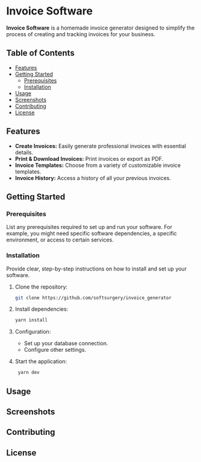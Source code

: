 # Invoice Software

**Invoice Software** is a homemade invoice generator designed to simplify the process of creating and tracking invoices for your business.

## Table of Contents

- [Features](#features)
- [Getting Started](#getting-started)
  - [Prerequisites](#prerequisites)
  - [Installation](#installation)
- [Usage](#usage)
- [Screenshots](#screenshots)
- [Contributing](#contributing)
- [License](#license)

## Features

- **Create Invoices:** Easily generate professional invoices with essential details.
- **Print & Download Invoices:** Print invoices or export as PDF.
- **Invoice Templates:** Choose from a variety of customizable invoice templates.
- **Invoice History:** Access a history of all your previous invoices.

## Getting Started

### Prerequisites

List any prerequisites required to set up and run your software. For example, you might need specific software dependencies, a specific environment, or access to certain services.

### Installation

Provide clear, step-by-step instructions on how to install and set up your software.

1. Clone the repository:

   ```bash
   git clone https://github.com/softsurgery/invoice_generator
   ```

2. Install dependencies:

   ```bash
   yarn install
   ```

3. Configuration:

   - Set up your database connection.
   - Configure other settings.

4. Start the application:

   ```bash
    yarn dev
   ```

## Usage


## Screenshots


## Contributing


## License
